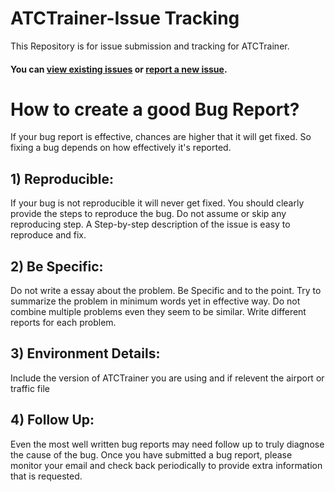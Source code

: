 # ATCTrainer-Issue Tracking

This Repository is for issue submission and tracking for ATCTrainer.
#### You can [view existing issues](https://github.com/collink2451/ATCTrainer-IssueTracking/issues) or [report a new issue](https://github.com/collink2451/ATCTrainer-IssueTracking/issues/new).

# How to create a good Bug Report?
If your bug report is effective, chances are higher that it will get fixed. So fixing a bug depends on how effectively it's reported.

## 1) Reproducible:
If your bug is not reproducible it will never get fixed. You should clearly provide the steps to reproduce the bug. Do not assume or skip any reproducing step. A Step-by-step description of the issue is easy to reproduce and fix.

## 2) Be Specific:
Do not write a essay about the problem. Be Specific and to the point. Try to summarize the problem in minimum words yet in effective way. Do not combine multiple problems even they seem to be similar. Write different reports for each problem.

## 3) Environment Details:
Include the version of ATCTrainer you are using and if relevent the airport or traffic file

## 4) Follow Up:
Even the most well written bug reports may need follow up to truly diagnose the cause of the bug. Once you have submitted a bug report, please monitor your email and check back periodically to provide extra information that is requested.
